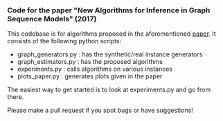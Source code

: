 ### Code for the paper "New Algorithms for Inference in Graph Sequence Models" (2017)

This codebase is for algorithms proposed in the aforementioned [paper](https://theja.org/#). It consists of the following python scripts:

  * graph_generators.py : has the synthetic/real instance generators
  * graph_estimators.py : has the proposed algorithms
  * experiments.py : calls algorithms on various instances
  * plots_paper.py : generates plots given in the paper

The easiest way to get started is to look at experiments.py and go from there. 

Please make a pull request if you spot bugs or have suggestions!
